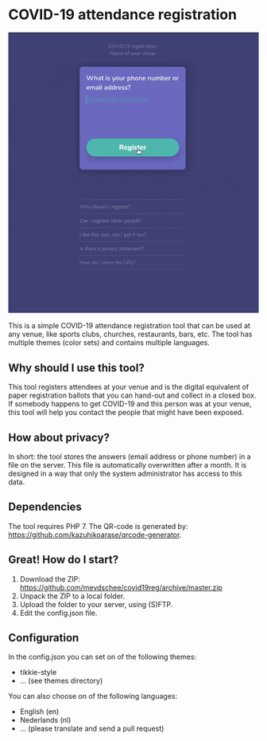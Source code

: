 # COVID-19 attendance registration

![recording](images/recording.gif)

This is a simple COVID-19 attendance registration tool that can be used at any venue, like sports clubs, churches, restaurants, bars, etc. The tool has multiple themes (color sets) and contains multiple languages.

## Why should I use this tool?

This tool registers attendees at your venue and is the digital equivalent of paper registration ballots that you can hand-out and collect in a closed box. If somebody happens to get COVID-19 and this person was at your venue, this tool will help you contact the people that might have been exposed.

## How about privacy?

In short: the tool stores the answers (email address or phone number) in a file on the server. This file is automatically overwritten after a month. It is designed in a way that only the system administrator has access to this data.

## Dependencies

The tool requires PHP 7. The QR-code is generated by: https://github.com/kazuhikoarase/qrcode-generator.

## Great! How do I start?

1. Download the ZIP: https://github.com/mevdschee/covid19reg/archive/master.zip
1. Unpack the ZIP to a local folder.
1. Upload the folder to your server, using (S)FTP.
1. Edit the config.json file.

## Configuration

In the config.json you can set on of the following themes:

- tikkie-style
- ...  (see themes directory)

You can also choose on of the following languages:

- English (en)
- Nederlands (nl)
- ... (please translate and send a pull request)

